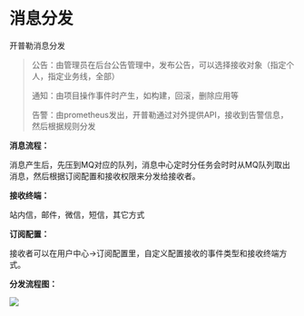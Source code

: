 # 消息分发

开普勒消息分发

> 公告：由管理员在后台公告管理中，发布公告，可以选择接收对象（指定个人，指定业务线，全部）
>
> 通知：由项目操作事件时产生，如构建，回滚，删除应用等
>
> 告警：由prometheus发出，开普勒通过对外提供API，接收到告警信息，然后根据规则分发

**消息流程：**

消息产生后，先压到MQ对应的队列，消息中心定时分任务会时时从MQ队列取出消息，然后根据订阅配置和接收权限来分发给接收者。

**接收终端：**

站内信，邮件，微信，短信，其它方式

**订阅配置：**

接收者可以在用户中心->订阅配置里，自定义配置接收的事件类型和接收终端方式。

**分发流程图：**

![](http://source.qiniu.cnd.nsini.com/images/2019/08/53/cd/d5/20190819-839edadc08a45c5bd2eb78d7cd153514.jpeg?imageView2/2/w/1280/interlace/0/q/70)

